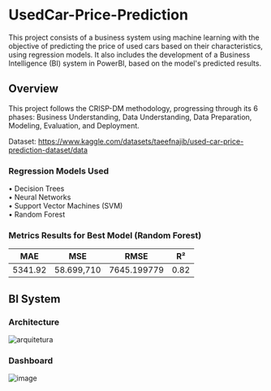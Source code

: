 # UsedCar-Price-Prediction

This project consists of a business system using machine learning with the objective of predicting the price of used cars based on their characteristics, using regression models. It also includes the development of a Business Intelligence (BI) system in PowerBI, based on the model's predicted results.

## Overview

This project follows the CRISP-DM methodology, progressing through its 6 phases: Business Understanding, Data Understanding, Data Preparation, Modeling, Evaluation, and Deployment.

Dataset: https://www.kaggle.com/datasets/taeefnajib/used-car-price-prediction-dataset/data

### Regression Models Used

  • Decision Trees<br />
  • Neural Networks<br />
  • Support Vector Machines (SVM)<br />
  • Random Forest

### Metrics Results for Best Model (Random Forest)

|   MAE   |      MSE     |     RMSE    |  R²  |
|:-------:|:------------:|:-----------:|:----:|
| 5341.92 |  58.699,710  | 7645.199779 | 0.82 |

## BI System

### Architecture

![arquitetura](https://github.com/gpereira1005/UsedCar-Price-Prediction/assets/29869079/963b9c02-1ad9-496c-a7fa-0054c18be398)

### Dashboard

![image](https://github.com/gpereira1005/UsedCar-Price-Prediction/assets/29869079/3a139ce1-0290-4c47-8f1a-a7c1def14738)

